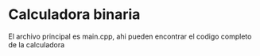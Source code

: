 # Calculadora binaria

El archivo principal es main.cpp, ahi pueden encontrar el codigo completo de la calculadora

